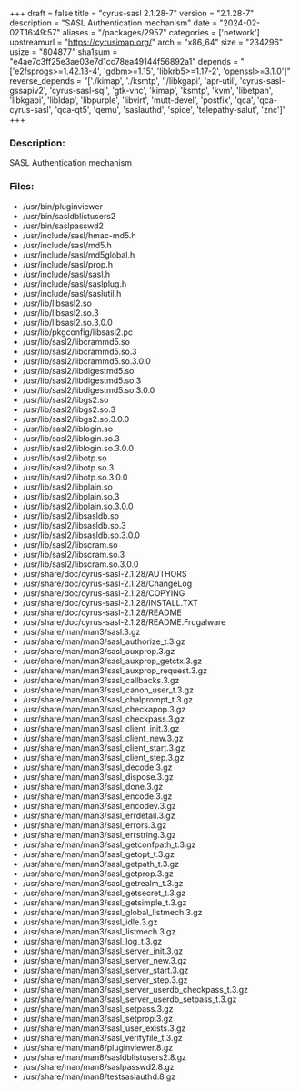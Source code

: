 +++
draft = false
title = "cyrus-sasl 2.1.28-7"
version = "2.1.28-7"
description = "SASL Authentication mechanism"
date = "2024-02-02T16:49:57"
aliases = "/packages/2957"
categories = ['network']
upstreamurl = "https://cyrusimap.org/"
arch = "x86_64"
size = "234296"
usize = "804877"
sha1sum = "e4ae7c3ff25e3ae03e7d1cc78ea49144f56892a1"
depends = "['e2fsprogs>=1.42.13-4', 'gdbm>=1.15', 'libkrb5>=1.17-2', 'openssl>=3.1.0']"
reverse_depends = "['./kimap', './ksmtp', './libkgapi', 'apr-util', 'cyrus-sasl-gssapiv2', 'cyrus-sasl-sql', 'gtk-vnc', 'kimap', 'ksmtp', 'kvm', 'libetpan', 'libkgapi', 'libldap', 'libpurple', 'libvirt', 'mutt-devel', 'postfix', 'qca', 'qca-cyrus-sasl', 'qca-qt5', 'qemu', 'saslauthd', 'spice', 'telepathy-salut', 'znc']"
+++
### Description: 
SASL Authentication mechanism

### Files: 
* /usr/bin/pluginviewer
* /usr/bin/sasldblistusers2
* /usr/bin/saslpasswd2
* /usr/include/sasl/hmac-md5.h
* /usr/include/sasl/md5.h
* /usr/include/sasl/md5global.h
* /usr/include/sasl/prop.h
* /usr/include/sasl/sasl.h
* /usr/include/sasl/saslplug.h
* /usr/include/sasl/saslutil.h
* /usr/lib/libsasl2.so
* /usr/lib/libsasl2.so.3
* /usr/lib/libsasl2.so.3.0.0
* /usr/lib/pkgconfig/libsasl2.pc
* /usr/lib/sasl2/libcrammd5.so
* /usr/lib/sasl2/libcrammd5.so.3
* /usr/lib/sasl2/libcrammd5.so.3.0.0
* /usr/lib/sasl2/libdigestmd5.so
* /usr/lib/sasl2/libdigestmd5.so.3
* /usr/lib/sasl2/libdigestmd5.so.3.0.0
* /usr/lib/sasl2/libgs2.so
* /usr/lib/sasl2/libgs2.so.3
* /usr/lib/sasl2/libgs2.so.3.0.0
* /usr/lib/sasl2/liblogin.so
* /usr/lib/sasl2/liblogin.so.3
* /usr/lib/sasl2/liblogin.so.3.0.0
* /usr/lib/sasl2/libotp.so
* /usr/lib/sasl2/libotp.so.3
* /usr/lib/sasl2/libotp.so.3.0.0
* /usr/lib/sasl2/libplain.so
* /usr/lib/sasl2/libplain.so.3
* /usr/lib/sasl2/libplain.so.3.0.0
* /usr/lib/sasl2/libsasldb.so
* /usr/lib/sasl2/libsasldb.so.3
* /usr/lib/sasl2/libsasldb.so.3.0.0
* /usr/lib/sasl2/libscram.so
* /usr/lib/sasl2/libscram.so.3
* /usr/lib/sasl2/libscram.so.3.0.0
* /usr/share/doc/cyrus-sasl-2.1.28/AUTHORS
* /usr/share/doc/cyrus-sasl-2.1.28/ChangeLog
* /usr/share/doc/cyrus-sasl-2.1.28/COPYING
* /usr/share/doc/cyrus-sasl-2.1.28/INSTALL.TXT
* /usr/share/doc/cyrus-sasl-2.1.28/README
* /usr/share/doc/cyrus-sasl-2.1.28/README.Frugalware
* /usr/share/man/man3/sasl.3.gz
* /usr/share/man/man3/sasl_authorize_t.3.gz
* /usr/share/man/man3/sasl_auxprop.3.gz
* /usr/share/man/man3/sasl_auxprop_getctx.3.gz
* /usr/share/man/man3/sasl_auxprop_request.3.gz
* /usr/share/man/man3/sasl_callbacks.3.gz
* /usr/share/man/man3/sasl_canon_user_t.3.gz
* /usr/share/man/man3/sasl_chalprompt_t.3.gz
* /usr/share/man/man3/sasl_checkapop.3.gz
* /usr/share/man/man3/sasl_checkpass.3.gz
* /usr/share/man/man3/sasl_client_init.3.gz
* /usr/share/man/man3/sasl_client_new.3.gz
* /usr/share/man/man3/sasl_client_start.3.gz
* /usr/share/man/man3/sasl_client_step.3.gz
* /usr/share/man/man3/sasl_decode.3.gz
* /usr/share/man/man3/sasl_dispose.3.gz
* /usr/share/man/man3/sasl_done.3.gz
* /usr/share/man/man3/sasl_encode.3.gz
* /usr/share/man/man3/sasl_encodev.3.gz
* /usr/share/man/man3/sasl_errdetail.3.gz
* /usr/share/man/man3/sasl_errors.3.gz
* /usr/share/man/man3/sasl_errstring.3.gz
* /usr/share/man/man3/sasl_getconfpath_t.3.gz
* /usr/share/man/man3/sasl_getopt_t.3.gz
* /usr/share/man/man3/sasl_getpath_t.3.gz
* /usr/share/man/man3/sasl_getprop.3.gz
* /usr/share/man/man3/sasl_getrealm_t.3.gz
* /usr/share/man/man3/sasl_getsecret_t.3.gz
* /usr/share/man/man3/sasl_getsimple_t.3.gz
* /usr/share/man/man3/sasl_global_listmech.3.gz
* /usr/share/man/man3/sasl_idle.3.gz
* /usr/share/man/man3/sasl_listmech.3.gz
* /usr/share/man/man3/sasl_log_t.3.gz
* /usr/share/man/man3/sasl_server_init.3.gz
* /usr/share/man/man3/sasl_server_new.3.gz
* /usr/share/man/man3/sasl_server_start.3.gz
* /usr/share/man/man3/sasl_server_step.3.gz
* /usr/share/man/man3/sasl_server_userdb_checkpass_t.3.gz
* /usr/share/man/man3/sasl_server_userdb_setpass_t.3.gz
* /usr/share/man/man3/sasl_setpass.3.gz
* /usr/share/man/man3/sasl_setprop.3.gz
* /usr/share/man/man3/sasl_user_exists.3.gz
* /usr/share/man/man3/sasl_verifyfile_t.3.gz
* /usr/share/man/man8/pluginviewer.8.gz
* /usr/share/man/man8/sasldblistusers2.8.gz
* /usr/share/man/man8/saslpasswd2.8.gz
* /usr/share/man/man8/testsaslauthd.8.gz
